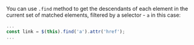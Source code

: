 You can use `.find` method to get the descendants of each element in the current set of matched elements, filtered by a selector  - `a` in this case:

```js
...
const link = $(this).find('a').attr('href');
...
```
